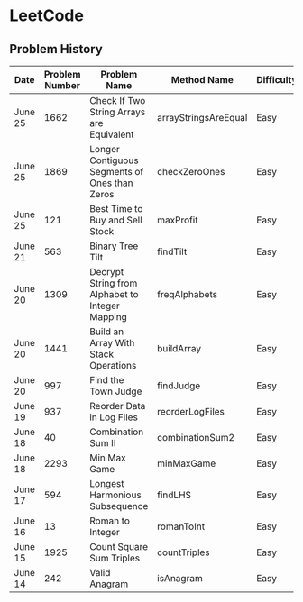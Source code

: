 # LeetCode

## Problem History
| Date | Problem Number | Problem Name | Method Name | Difficulty |
| ---- | -------------- | ------------ | ----------- | ---------- |
| June 25 | 1662 | Check If Two String Arrays are Equivalent | arrayStringsAreEqual | Easy |
| June 25 | 1869 | Longer Contiguous Segments of Ones than Zeros | checkZeroOnes | Easy |
| June 25 | 121 | Best Time to Buy and Sell Stock | maxProfit | Easy |
| June 21 | 563 |  Binary Tree Tilt | findTilt | Easy |
| June 20 | 1309 | Decrypt String from Alphabet to Integer Mapping | freqAlphabets | Easy |
| June 20 | 1441 | Build an Array With Stack Operations | buildArray | Easy |
| June 20 | 997 | Find the Town Judge | findJudge | Easy |
| June 19 | 937 | Reorder Data in Log Files | reorderLogFiles | Easy |
| June 18 | 40   | Combination Sum II | combinationSum2 | Easy | 
| June 18 | 2293 | Min Max Game | minMaxGame | Easy |
| June 17 | 594  | Longest Harmonious Subsequence | findLHS | Easy | 
| June 16 | 13   | Roman to Integer | romanToInt | Easy |
| June 15 | 1925 | Count Square Sum Triples | countTriples | Easy |
| June 14 | 242  | Valid Anagram | isAnagram | Easy |